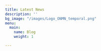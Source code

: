 ```yaml
---
title: Latest News
description: ''
bg_image: "/images/Logo_ONMN_temporal.png"
menu:
  main:
    name: Blog
    weight: 1

---
```

